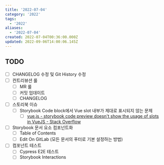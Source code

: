 ```yaml
---
title: '2022-07-04'
category: '2022'
tags:
  - '2022'
aliases:
  - '2022-07-04'
created: 2022-07-04T00:36:00.000Z
updated: 2022-09-06T14:00:06.145Z
---
```


<Metadata />

## TODO

- [ ] CHANGELOG 수정 및 Git History 수정
- [ ] 컨트리뷰션 룰
  - [ ] MR 룰
  - [ ] 커밋 업데이트
  - [ ] CHANGELOG
- [ ] 스토리북 이슈
  - [ ] Storybook Code block에서 Vue slot 내부가 제대로 표시되지 않는 문제
    - [ ] [vue.js - storybook code preview doesn't show the usage of slots in VueJS - Stack Overflow](https://stackoverflow.com/questions/66894477/storybook-code-preview-doesnt-show-the-usage-of-slots-in-vuejs)
- [ ] Storybook 문서 요소 컴포넌트화
  - [ ] Table of Contents
  - [ ] Edit On GitLab (모든 문서의 푸터로 기본 설정하는 방법)
- [ ] 컴포넌트 테스트
  - [ ] Cypress E2E 테스트
  - [ ] Storybook Interactions
